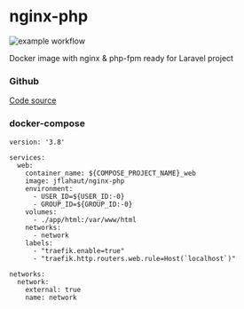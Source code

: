 # nginx-php

![example workflow](https://github.com/jeremieflahaut/docker-nginx-php/actions/workflows/master.yml/badge.svg)

Docker image with nginx & php-fpm ready for Laravel project

### Github
[Code source](https://github.com/jeremieflahaut/docker-nginx-php)

### docker-compose

```
version: '3.8'

services:
  web:
    container_name: ${COMPOSE_PROJECT_NAME}_web
    image: jflahaut/nginx-php
    environment: 
      - USER_ID=${USER_ID:-0}
      - GROUP_ID=${GROUP_ID:-0}
    volumes:
      - ./app/html:/var/www/html
    networks:
      - network
    labels:
      - "traefik.enable=true"
      - "traefik.http.routers.web.rule=Host(`localhost`)"
 
networks:
  network:
    external: true
    name: network
```

